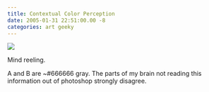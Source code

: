 ```yaml
---
title: Contextual Color Perception
date: 2005-01-31 22:51:00.00 -8
categories: art geeky
---
```

![](/images/checkershadow.jpg)

Mind reeling.

A and B are ~#666666 gray. The parts of my brain not reading this information out of photoshop strongly disagree.
